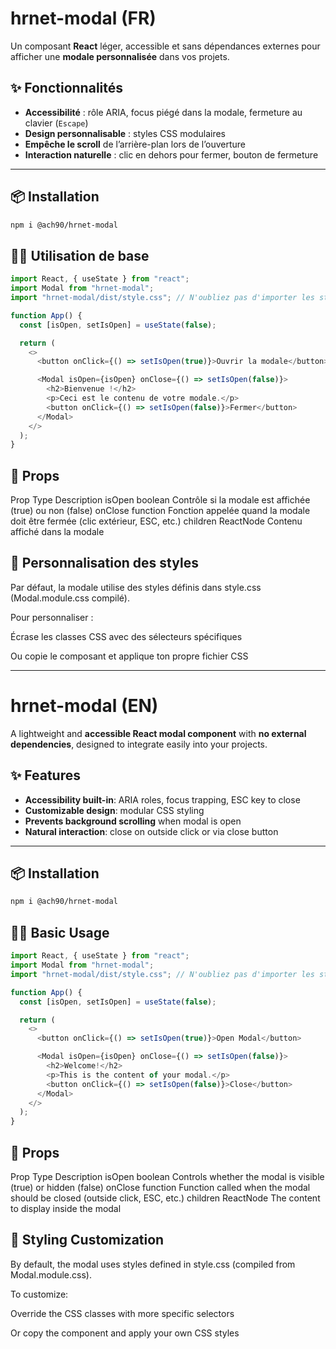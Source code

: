 # hrnet-modal (FR)

Un composant **React** léger, accessible et sans dépendances externes pour afficher une **modale personnalisée** dans vos projets.

## ✨ Fonctionnalités

- **Accessibilité** : rôle ARIA, focus piégé dans la modale, fermeture au clavier (`Escape`)
- **Design personnalisable** : styles CSS modulaires
- **Empêche le scroll** de l’arrière-plan lors de l’ouverture
- **Interaction naturelle** : clic en dehors pour fermer, bouton de fermeture

---

## 📦 Installation

```bash
npm i @ach90/hrnet-modal
```

## 🧑‍💻 Utilisation de base

``` javascript
import React, { useState } from "react";
import Modal from "hrnet-modal";
import "hrnet-modal/dist/style.css"; // N'oubliez pas d'importer les styles !

function App() {
  const [isOpen, setIsOpen] = useState(false);

  return (
    <>
      <button onClick={() => setIsOpen(true)}>Ouvrir la modale</button>

      <Modal isOpen={isOpen} onClose={() => setIsOpen(false)}>
        <h2>Bienvenue !</h2>
        <p>Ceci est le contenu de votre modale.</p>
        <button onClick={() => setIsOpen(false)}>Fermer</button>
      </Modal>
    </>
  );
}
```

## 🧩 Props 

Prop	    Type	    Description
isOpen	    boolean	    Contrôle si la modale est affichée (true) ou non (false)
onClose	    function	Fonction appelée quand la modale doit être fermée (clic extérieur, ESC, etc.)
children	ReactNode	Contenu affiché dans la modale

## 🎨 Personnalisation des styles

Par défaut, la modale utilise des styles définis dans style.css (Modal.module.css compilé).

Pour personnaliser :

Écrase les classes CSS avec des sélecteurs spécifiques

Ou copie le composant et applique ton propre fichier CSS


-------------


# hrnet-modal (EN)

A lightweight and **accessible React modal component** with **no external dependencies**, designed to integrate easily into your projects.

## ✨ Features

- **Accessibility built-in**: ARIA roles, focus trapping, ESC key to close
- **Customizable design**: modular CSS styling
- **Prevents background scrolling** when modal is open
- **Natural interaction**: close on outside click or via close button

---

## 📦 Installation

```bash
npm i @ach90/hrnet-modal
```

## 🧑‍💻 Basic Usage

``` javascript
import React, { useState } from "react";
import Modal from "hrnet-modal";
import "hrnet-modal/dist/style.css"; // N'oubliez pas d'importer les styles !

function App() {
  const [isOpen, setIsOpen] = useState(false);

  return (
    <>
      <button onClick={() => setIsOpen(true)}>Open Modal</button>

      <Modal isOpen={isOpen} onClose={() => setIsOpen(false)}>
        <h2>Welcome!</h2>
        <p>This is the content of your modal.</p>
        <button onClick={() => setIsOpen(false)}>Close</button>
      </Modal>
    </>
  );
}
```

## 🧩 Props 

Prop	    Type	    Description
isOpen	    boolean	    Controls whether the modal is visible (true) or hidden (false)
onClose	    function	Function called when the modal should be closed (outside click, ESC, etc.)
children	ReactNode	The content to display inside the modal

## 🎨 Styling Customization

By default, the modal uses styles defined in style.css (compiled from Modal.module.css).

To customize:

Override the CSS classes with more specific selectors

Or copy the component and apply your own CSS styles